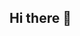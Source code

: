 ## Hi there 👋
<!--
## 📱 Programación Multimedia y Dispositivos Móviles
Proyectos desarrollados utilizando **Kotlin** y **Jetpack Compose**.

### Proyectos para el módulo de **[Entornos de desarrollo]**
- **[Proyecto 1: Calculadora baásica con tests unitarios](https://github.com/AVegMor/Calculator)**
  - Tecnologías: Java, Sonarqube, JUnit.

- **[Proyecto 2: Coche](https://github.com/AVegMor/CocheCalidad)**
  - Descripción: Un objeto Coche en el cual se han de detectar las posibles mejoras relacionadas con la mejora de calidad del código.
  - Tecnologías:  Java, Sonarqube, JUnit.

- **[Proyecto 3: Tienda Online](https://github.com/AVegMor/TiendaOnlineCalidad)**
  - Descripción: Una tienda online en la cual se han de detectar las posibles mejoras relacionadas con la mejora de calidad del código.
  - Tecnologías: Java, Sonarqube, JUnit.
---

## 🌐 Desarrollo Web en Entornos Servidor
Proyectos desarrollados en **PHP** con aplicaciones web dinámicas.

### Proyectos
- **[Proyecto 1: Sistema de Gestión de Usuarios](https://github.com/tu-usuario/proyecto3)**
  - Descripción: Una aplicación web para gestionar usuarios, con autenticación y CRUD completo.
  - Tecnologías: PHP, MySQL.

- **[Proyecto 2: Blog Dinámico](https://github.com/tu-usuario/proyecto4)**
  - Descripción: Plataforma para publicar y gestionar entradas de blog.
  - Tecnologías: PHP, Bootstrap.

---

## 🖥️ Entornos de Desarrollo
Proyectos varios relacionados con la configuración y optimización de entornos de desarrollo.

### Proyectos
- **[Proyecto 1: Automatización de Tareas](https://github.com/tu-usuario/proyecto5)**
  - Descripción: Scripts para automatizar procesos de desarrollo como despliegues y pruebas.
  - Tecnologías: Bash, Python.

- **[Proyecto 2: Entorno Dockerizado](https://github.com/tu-usuario/proyecto6)**
  - Descripción: Configuración de un entorno de desarrollo completo utilizando Docker.
  - Tecnologías: Docker, Docker Compose.

---
<!--
**AVegMor/AVegMor** is a ✨ _special_ ✨ repository because its `README.md` (this file) appears on your GitHub profile.

Here are some ideas to get you started:

- 🔭 I’m currently working on ...
- 🌱 I’m currently learning ...
- 👯 I’m looking to collaborate on ...
- 🤔 I’m looking for help with ...
- 💬 Ask me about ...
- 📫 How to reach me: ...
- 😄 Pronouns: ...
- ⚡ Fun fact: ...
-->
